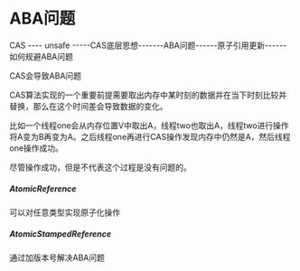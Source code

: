 # ABA问题

CAS ---- unsafe -----CAS底层思想-------ABA问题------原子引用更新------如何规避ABA问题

CAS会导致ABA问题

CAS算法实现的一个重要前提需要取出内存中某时刻的数据并在当下时刻比较并替换，那么在这个时间差会导致数据的变化。

比如一个线程one会从内存位置V中取出A，线程two也取出A，线程two进行操作将A变为B再变为A。之后线程one再进行CAS操作发现内存中仍然是A，然后线程one操作成功。

尽管操作成功，但是不代表这个过程是没有问题的。

##### AtomicReference<V>

可以对任意类型实现原子化操作

##### AtomicStampedReference

通过加版本号解决ABA问题
